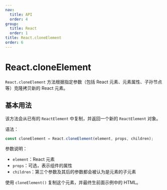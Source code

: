 ```yaml
---
nav:
  title: API
  order: 4
group:
  title: React
  order: 1
title: React.cloneElement
order: 6
---
```


# React.cloneElement

`React.cloneElement` 方法根据指定参数（包括 React 元素、元素属性、子孙节点等）克隆拷贝新的 React 元素。

## 基本用法

该方法会从已有的 `ReactElement` 中复制，并返回一个新的 `ReactElement` 对象。

语法：

```jsx | pure
const cloneElement = React.cloneElement(element, props, children);
```

参数说明：

- `element`：React 元素
- `props`：可选，表示组件的属性
- `children`：第三个参数及其后的参数都会被认为是元素的子元素

使用 `cloneElement()` 复制这个元素，并最终生前面示例中的 HTML。

<code src="../../../example/cloneElement/index.tsx" />
